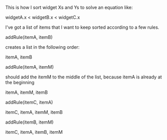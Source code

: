 This is how I sort widget Xs and Ys to solve an equation like:

widgetA.x < widgetB.x < widgetC.x

I've got a list of items that I want to keep sorted according to a few rules.

addRule(itemA, itemB)

creates a list in the following order:

itemA, itemB

addRule(itemA, itemM)

should add the itemM to the middle of the list, because itemA is already at the beginning

itemA, itemM, itemB

addRule(itemC, itemA)

itemC, itemA, itemM, itemB

addRule(itemB, itemM)

itemC, itemA, itemB, itemM
